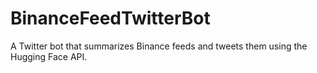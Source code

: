 # BinanceFeedTwitterBot
A Twitter bot that summarizes Binance feeds and tweets them using the Hugging Face API.

